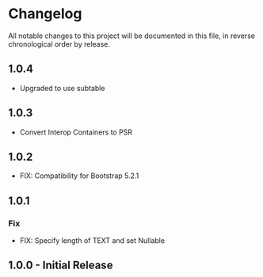 # Changelog

All notable changes to this project will be documented in this file, in reverse chronological order by release.

## 1.0.4
- Upgraded to use subtable

## 1.0.3
- Convert Interop Containers to PSR

## 1.0.2
- FIX: Compatibility for Bootstrap 5.2.1

## 1.0.1
### Fix
- FIX: Specify length of TEXT and set Nullable

## 1.0.0 - Initial Release